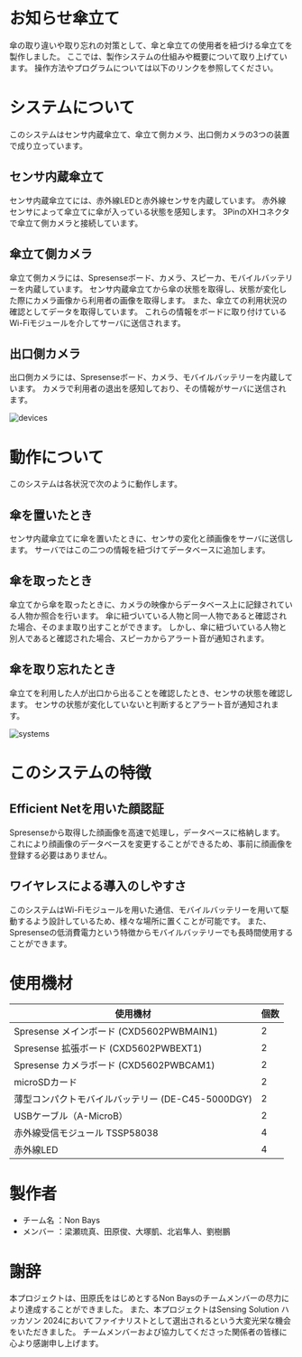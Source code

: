 # お知らせ傘立て

傘の取り違いや取り忘れの対策として、傘と傘立ての使用者を紐づける傘立てを製作しました。
ここでは、製作システムの仕組みや概要について取り上げています。
操作方法やプログラムについては以下のリンクを参照してください。


# システムについて

このシステムはセンサ内蔵傘立て、傘立て側カメラ、出口側カメラの3つの装置で成り立っています。

## センサ内蔵傘立て
センサ内蔵傘立てには、赤外線LEDと赤外線センサを内蔵しています。
赤外線センサによって傘立てに傘が入っている状態を感知します。
3PinのXHコネクタで傘立て側カメラと接続しています。

## 傘立て側カメラ
傘立て側カメラには、Spresenseボード、カメラ、スピーカ、モバイルバッテリーを内蔵しています。
センサ内蔵傘立てから傘の状態を取得し、状態が変化した際にカメラ画像から利用者の画像を取得します。
また、傘立ての利用状況の確認としてデータを取得しています。
これらの情報をボードに取り付けているWi-Fiモジュールを介してサーバに送信されます。

## 出口側カメラ
出口側カメラには、Spresenseボード、カメラ、モバイルバッテリーを内蔵しています。
カメラで利用者の退出を感知しており、その情報がサーバに送信されます。

![devices](https://github.com/user-attachments/assets/c522c821-cca5-4f48-a9e9-43c4b908aeb9)

# 動作について

このシステムは各状況で次のように動作します。

## 傘を置いたとき
センサ内蔵傘立てに傘を置いたときに、センサの変化と顔画像をサーバに送信します。
サーバではこの二つの情報を紐づけてデータベースに追加します。

## 傘を取ったとき
傘立てから傘を取ったときに、カメラの映像からデータベース上に記録されている人物か照合を行います。
傘に紐づいている人物と同一人物であると確認された場合、そのまま取り出すことができます。
しかし、傘に紐づいている人物と別人であると確認された場合、スピーカからアラート音が通知されます。

## 傘を取り忘れたとき
傘立てを利用した人が出口から出ることを確認したとき、センサの状態を確認します。
センサの状態が変化していないと判断するとアラート音が通知されます。

![systems](https://github.com/user-attachments/assets/e5a30d75-c9e6-499a-b7cb-2ff5ad55a1c0)

# このシステムの特徴

## Efficient Netを用いた顔認証
Spresenseから取得した顔画像を高速で処理し，データベースに格納します。
これにより顔画像のデータベースを変更することができるため、事前に顔画像を登録する必要はありません。

## ワイヤレスによる導入のしやすさ
このシステムはWi-Fiモジュールを用いた通信、モバイルバッテリーを用いて駆動するよう設計しているため、様々な場所に置くことが可能です。
また、Spresenseの低消費電力という特徴からモバイルバッテリーでも長時間使用することができます。

# 使用機材

|使用機材|個数|
|----|----|
|Spresense メインボード (CXD5602PWBMAIN1)|2|
|​Spresense 拡張ボード (CXD5602PWBEXT1)|2|
|​Spresense カメラボード (CXD5602PWBCAM1)|2|
|microSDカード|2|
|薄型コンパクトモバイルバッテリー (DE-C45-5000DGY)|2|
|USBケーブル（A-MicroB）|2|
|赤外線受信モジュール TSSP58038|4|
|赤外線LED|4|

# 製作者
* チーム名  ：Non Bays
* メンバー  ：梁瀬琉真、田原俊、大塚凱、北岩隼人、劉樹鵬

# 謝辞
本プロジェクトは、田原氏をはじめとするNon Baysのチームメンバーの尽力により達成することができました。
また、本プロジェクトはSensing Solution ハッカソン 2024においてファイナリストとして選出されるという大変光栄な機会をいただきました。
チームメンバーおよび協力してくださった関係者の皆様に心より感謝申し上げます。

